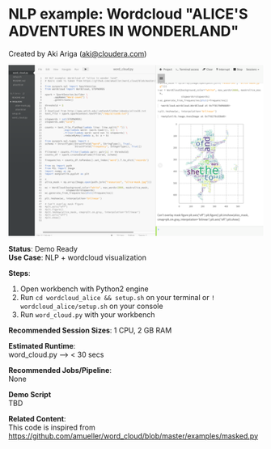 # NLP example: Wordcloud "ALICE'S ADVENTURES IN WONDERLAND"
Created by Aki Ariga (aki@cloudera.com)<br>

![](./alice_wordcloud.png)

<b>Status</b>: Demo Ready<br>
<b>Use Case</b>: NLP + wordcloud visualization

<b>Steps</b>:<br>
1. Open workbench with Python2 engine
2. Run `cd wordcloud_alice && setup.sh` on your terminal or `! wordcloud_alice/setup.sh` on your console
3. Run `word_cloud.py` with your workbench

<b>Recommended Session Sizes</b>: 1 CPU, 2 GB RAM

<b>Estimated Runtime</b>: <br>
word_cloud.py --> < 30 secs 

<b>Recommended Jobs/Pipeline</b>:<br>
None

<b>Demo Script</b><br>
TBD

<b>Related Content</b>:<br>
This code is inspired from https://github.com/amueller/word_cloud/blob/master/examples/masked.py


